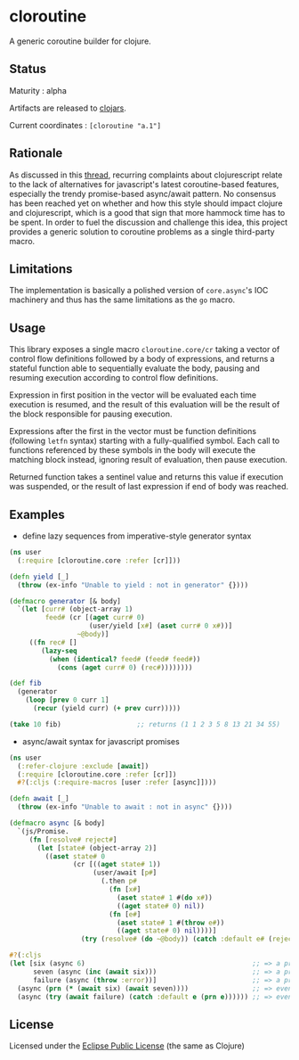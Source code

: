 # cloroutine

A generic coroutine builder for clojure.

## Status

Maturity : alpha

Artifacts are released to [clojars](https://clojars.org/cloroutine).

Current coordinates : `[cloroutine "a.1"]`

## Rationale

As discussed in this [thread](https://clojureverse.org/t/async-generator-functions-in-cljs-requesting-feedback/2262), recurring complaints about clojurescript relate to the lack of alternatives for javascript's latest coroutine-based features, especially the trendy promise-based async/await pattern.
No consensus has been reached yet on whether and how this style should impact clojure and clojurescript, which is a good that sign that more hammock time has to be spent.
In order to fuel the discussion and challenge this idea, this project provides a generic solution to coroutine problems as a single third-party macro.

## Limitations

The implementation is basically a polished version of `core.async`'s IOC machinery and thus has the same limitations as the `go` macro.

## Usage

This library exposes a single macro `cloroutine.core/cr` taking a vector of control flow definitions followed by a body of expressions, and returns a stateful function able to sequentially evaluate the body, pausing and resuming execution according to control flow definitions.

Expression in first position in the vector will be evaluated each time execution is resumed, and the result of this evaluation will be the result of the block responsible for pausing execution.

Expressions after the first in the vector must be function definitions (following `letfn` syntax) starting with a fully-qualified symbol. Each call to functions referenced by these symbols in the body will execute the matching block instead, ignoring result of evaluation, then pause execution.

Returned function takes a sentinel value and returns this value if execution was suspended, or the result of last expression if end of body was reached.

## Examples
* define lazy sequences from imperative-style generator syntax

```clojure
(ns user
  (:require [cloroutine.core :refer [cr]]))

(defn yield [_]
  (throw (ex-info "Unable to yield : not in generator" {})))

(defmacro generator [& body]
  `(let [curr# (object-array 1)
         feed# (cr [(aget curr# 0)
                    (user/yield [x#] (aset curr# 0 x#))]
                 ~@body)]
     ((fn rec# []
        (lazy-seq
          (when (identical? feed# (feed# feed#))
            (cons (aget curr# 0) (rec#))))))))

(def fib
  (generator
    (loop [prev 0 curr 1]
      (recur (yield curr) (+ prev curr)))))

(take 10 fib)                   ;; returns (1 1 2 3 5 8 13 21 34 55)
```

* async/await syntax for javascript promises

```clojure
(ns user
  (:refer-clojure :exclude [await])
  (:require [cloroutine.core :refer [cr]])
  #?(:cljs (:require-macros [user :refer [async]])))

(defn await [_]
  (throw (ex-info "Unable to await : not in async" {})))

(defmacro async [& body]
  `(js/Promise.
     (fn [resolve# reject#]
       (let [state# (object-array 2)]
         ((aset state# 0
                (cr [((aget state# 1))
                     (user/await [p#]
                       (.then p#
                         (fn [x#]
                           (aset state# 1 #(do x#))
                           ((aget state# 0) nil))
                         (fn [e#]
                           (aset state# 1 #(throw e#))
                           ((aget state# 0) nil))))]
                  (try (resolve# (do ~@body)) (catch :default e# (reject# e#))))) nil)))))

#?(:cljs
(let [six (async 6)                                          ;; => a promise fulfilled with 6
      seven (async (inc (await six)))                        ;; => a promise fulfilled with 7
      failure (async (throw :error))]                        ;; => a promise rejected with :error
  (async (prn (* (await six) (await seven))))                ;; => eventually prints 42
  (async (try (await failure) (catch :default e (prn e)))))) ;; => eventually prints error
```

## License

Licensed under the [Eclipse Public License](http://www.eclipse.org/legal/epl-v10.html) (the same as Clojure)
